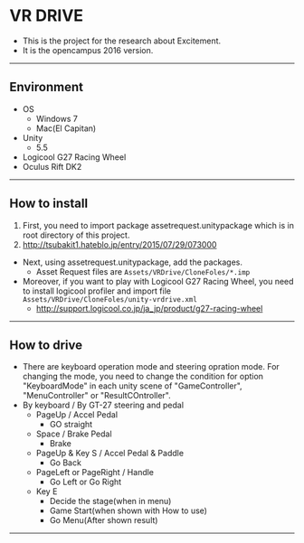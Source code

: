 # VR DRIVE
* This is the project for the research about Excitement.
* It is the opencampus 2016 version.

---
## Environment
* OS
  * Windows 7
  * Mac(El Capitan)
* Unity
  * 5.5
* Logicool G27 Racing Wheel
* Oculus Rift DK2

---
## How to install
1. First, you need to import package assetrequest.unitypackage which is in root directory of this project.  
  1. http://tsubakit1.hateblo.jp/entry/2015/07/29/073000
* Next, using assetrequest.unitypackage, add the packages.
  * Asset Request files are `Assets/VRDrive/CloneFoles/*.imp`
* Moreover, if you want to play with Logicool G27 Racing Wheel, you need to install logicool profiler and import file `Assets/VRDrive/CloneFoles/unity-vrdrive.xml`
  * http://support.logicool.co.jp/ja_jp/product/g27-racing-wheel

---
## How to drive
* There are keyboard operation mode and steering opration mode. For changing the mode, you need to change the condition for option "KeyboardMode" in each unity scene of "GameController", "MenuController" or "ResultCOntroller". 
* By keyboard / By GT-27 steering and pedal
  * PageUp / Accel Pedal
    * GO straight
  * Space / Brake Pedal
    * Brake
  * PageUp & Key S / Accel Pedal & Paddle
    * Go Back
  * PageLeft or PageRight / Handle
    * Go Left or Go Right
  * Key E
    * Decide the stage(when in menu)
    * Game Start(when shown with How to use)
    * Go Menu(After shown result)

---
